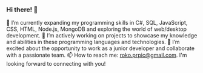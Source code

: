 ### Hi there! 👋

🌱 I’m currently expanding my programming skills in C#, SQL, JavaScript, CSS, HTML, Node.js, MongoDB and exploring the world of web/desktop development.
🔭 I’m actively working on projects to showcase my knowledge and abilities in these programming languages and technologies.
👯 I’m excited about the opportunity to work as a junior developer and collaborate with a passionate team.
📫 How to reach me: roko.prpic@gmail.com. I'm looking forward to connecting with you!
